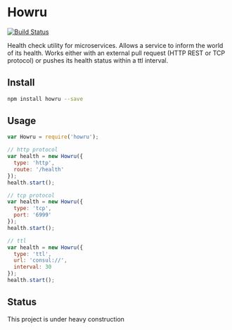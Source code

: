 # Howru
[![Build Status](https://travis-ci.org/donnut/howru.svg?branch=master)](https://travis-ci.org/donnut/howru)

Health check utility for microservices. Allows a service to inform
the world of its health. Works either with an external pull request (HTTP REST or TCP protocol)
or pushes its health status within a ttl interval.

## Install
```bash
npm install howru --save
```

## Usage
```javascript
var Howru = require('howru');

// http protocol
var health = new Howru({
  type: 'http',
  route: '/health'
});
health.start();

// tcp protocol
var health = new Howru({
  type: 'tcp',
  port: '6999'
});
health.start();

// ttl
var health = new Howru({
  type: 'ttl',
  url: 'consul://',
  interval: 30
});
health.start();
```

## Status
This project is under heavy construction
